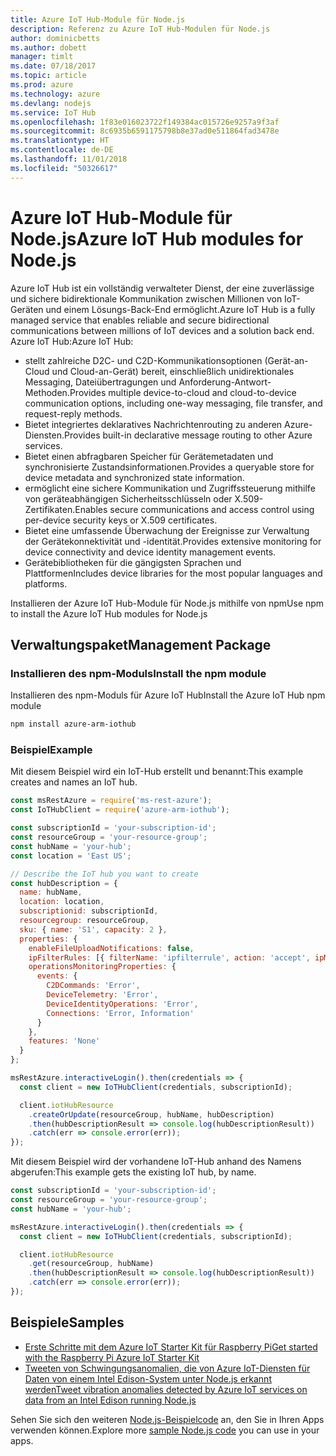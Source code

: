 ```yaml
---
title: Azure IoT Hub-Module für Node.js
description: Referenz zu Azure IoT Hub-Modulen für Node.js
author: dominicbetts
ms.author: dobett
manager: timlt
ms.date: 07/18/2017
ms.topic: article
ms.prod: azure
ms.technology: azure
ms.devlang: nodejs
ms.service: IoT Hub
ms.openlocfilehash: 1f83e016023722f149384ac015726e9257a9f3af
ms.sourcegitcommit: 8c6935b6591175798b8e37ad0e511864fad3478e
ms.translationtype: HT
ms.contentlocale: de-DE
ms.lasthandoff: 11/01/2018
ms.locfileid: "50326617"
---
```

# <a name="azure-iot-hub-modules-for-nodejs"></a><span data-ttu-id="bf559-103">Azure IoT Hub-Module für Node.js</span><span class="sxs-lookup"><span data-stu-id="bf559-103">Azure IoT Hub modules for Node.js</span></span>

<span data-ttu-id="bf559-104">Azure IoT Hub ist ein vollständig verwalteter Dienst, der eine zuverlässige und sichere bidirektionale Kommunikation zwischen Millionen von IoT-Geräten und einem Lösungs-Back-End ermöglicht.</span><span class="sxs-lookup"><span data-stu-id="bf559-104">Azure IoT Hub is a fully managed service that enables reliable and secure bidirectional communications between millions of IoT devices and a solution back end.</span></span> <span data-ttu-id="bf559-105">Azure IoT Hub:</span><span class="sxs-lookup"><span data-stu-id="bf559-105">Azure IoT Hub:</span></span>
- <span data-ttu-id="bf559-106">stellt zahlreiche D2C- und C2D-Kommunikationsoptionen (Gerät-an-Cloud und Cloud-an-Gerät) bereit, einschließlich unidirektionales Messaging, Dateiübertragungen und Anforderung-Antwort-Methoden.</span><span class="sxs-lookup"><span data-stu-id="bf559-106">Provides multiple device-to-cloud and cloud-to-device communication options, including one-way messaging, file transfer, and request-reply methods.</span></span>
- <span data-ttu-id="bf559-107">Bietet integriertes deklaratives Nachrichtenrouting zu anderen Azure-Diensten.</span><span class="sxs-lookup"><span data-stu-id="bf559-107">Provides built-in declarative message routing to other Azure services.</span></span>
- <span data-ttu-id="bf559-108">Bietet einen abfragbaren Speicher für Gerätemetadaten und synchronisierte Zustandsinformationen.</span><span class="sxs-lookup"><span data-stu-id="bf559-108">Provides a queryable store for device metadata and synchronized state information.</span></span>
- <span data-ttu-id="bf559-109">ermöglicht eine sichere Kommunikation und Zugriffssteuerung mithilfe von geräteabhängigen Sicherheitsschlüsseln oder X.509-Zertifikaten.</span><span class="sxs-lookup"><span data-stu-id="bf559-109">Enables secure communications and access control using per-device security keys or X.509 certificates.</span></span>
- <span data-ttu-id="bf559-110">Bietet eine umfassende Überwachung der Ereignisse zur Verwaltung der Gerätekonnektivität und -identität.</span><span class="sxs-lookup"><span data-stu-id="bf559-110">Provides extensive monitoring for device connectivity and device identity management events.</span></span>
- <span data-ttu-id="bf559-111">Gerätebibliotheken für die gängigsten Sprachen und Plattformen</span><span class="sxs-lookup"><span data-stu-id="bf559-111">Includes device libraries for the most popular languages and platforms.</span></span>

<span data-ttu-id="bf559-112">Installieren der Azure IoT Hub-Module für Node.js mithilfe von npm</span><span class="sxs-lookup"><span data-stu-id="bf559-112">Use npm to install the Azure IoT Hub modules for Node.js</span></span>

## <a name="management-package"></a><span data-ttu-id="bf559-113">Verwaltungspaket</span><span class="sxs-lookup"><span data-stu-id="bf559-113">Management Package</span></span>

### <a name="install-the-npm-module"></a><span data-ttu-id="bf559-114">Installieren des npm-Moduls</span><span class="sxs-lookup"><span data-stu-id="bf559-114">Install the npm module</span></span>

<span data-ttu-id="bf559-115">Installieren des npm-Moduls für Azure IoT Hub</span><span class="sxs-lookup"><span data-stu-id="bf559-115">Install the Azure IoT Hub npm module</span></span>

```bash
npm install azure-arm-iothub
```

### <a name="example"></a><span data-ttu-id="bf559-116">Beispiel</span><span class="sxs-lookup"><span data-stu-id="bf559-116">Example</span></span>

<span data-ttu-id="bf559-117">Mit diesem Beispiel wird ein IoT-Hub erstellt und benannt:</span><span class="sxs-lookup"><span data-stu-id="bf559-117">This example creates and names an IoT hub.</span></span>

```javascript
const msRestAzure = require('ms-rest-azure');
const IoTHubClient = require('azure-arm-iothub');

const subscriptionId = 'your-subscription-id';
const resourceGroup = 'your-resource-group';
const hubName = 'your-hub';
const location = 'East US';

// Describe the IoT hub you want to create
const hubDescription = {
  name: hubName,
  location: location,
  subscriptionid: subscriptionId,
  resourcegroup: resourceGroup,
  sku: { name: 'S1', capacity: 2 },
  properties: {
    enableFileUploadNotifications: false,
    ipFilterRules: [{ filterName: 'ipfilterrule', action: 'accept', ipMask: '0.0.0.0/0' }],
    operationsMonitoringProperties: {
      events: {
        C2DCommands: 'Error',
        DeviceTelemetry: 'Error',
        DeviceIdentityOperations: 'Error',
        Connections: 'Error, Information'
      }
    },
    features: 'None'
  }
};

msRestAzure.interactiveLogin().then(credentials => {
  const client = new IoTHubClient(credentials, subscriptionId);

  client.iotHubResource
    .createOrUpdate(resourceGroup, hubName, hubDescription)
    .then(hubDescriptionResult => console.log(hubDescriptionResult))
    .catch(err => console.error(err));
});
```

<span data-ttu-id="bf559-118">Mit diesem Beispiel wird der vorhandene IoT-Hub anhand des Namens abgerufen:</span><span class="sxs-lookup"><span data-stu-id="bf559-118">This example gets the existing IoT hub, by name.</span></span>

```javascript
const subscriptionId = 'your-subscription-id';
const resourceGroup = 'your-resource-group';
const hubName = 'your-hub';

msRestAzure.interactiveLogin().then(credentials => {
  const client = new IoTHubClient(credentials, subscriptionId);

  client.iotHubResource
    .get(resourceGroup, hubName)
    .then(hubDescriptionResult => console.log(hubDescriptionResult))
    .catch(err => console.error(err));
});
```

## <a name="samples"></a><span data-ttu-id="bf559-119">Beispiele</span><span class="sxs-lookup"><span data-stu-id="bf559-119">Samples</span></span>

- [<span data-ttu-id="bf559-120">Erste Schritte mit dem Azure IoT Starter Kit für Raspberry Pi</span><span class="sxs-lookup"><span data-stu-id="bf559-120">Get started with the Raspberry Pi Azure IoT Starter Kit</span></span>](https://azure.microsoft.com/resources/samples/iot-remote-monitoring-node-raspberrypi-getstartedkit/)
- [<span data-ttu-id="bf559-121">Tweeten von Schwingungsanomalien, die von Azure IoT-Diensten für Daten von einem Intel Edison-System unter Node.js erkannt werden</span><span class="sxs-lookup"><span data-stu-id="bf559-121">Tweet vibration anomalies detected by Azure IoT services on data from an Intel Edison running Node.js</span></span>](https://azure.microsoft.com/resources/samples/iot-hub-nodejs-intel-edison-vibration-anomaly-detection/)

<span data-ttu-id="bf559-122">Sehen Sie sich den weiteren [Node.js-Beispielcode](https://azure.microsoft.com/resources/samples/?platform=nodejs) an, den Sie in Ihren Apps verwenden können.</span><span class="sxs-lookup"><span data-stu-id="bf559-122">Explore more [sample Node.js code](https://azure.microsoft.com/resources/samples/?platform=nodejs) you can use in your apps.</span></span>
